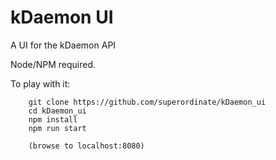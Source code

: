 # kDaemon UI

A UI for the kDaemon API

Node/NPM required.

To play with it:

```
	git clone https://github.com/superordinate/kDaemon_ui
	cd kDaemon_ui
	npm install
	npm run start

	(browse to localhost:8080)
	
```